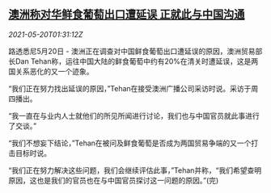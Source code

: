 <!--1621476063000-->
[澳洲称对华鲜食葡萄出口遭延误 正就此与中国沟通](https://cn.reuters.com/article/au-china-fresh-grape-0520-idCNKCS2D103B)
------

<div><i>2021-05-20T01:31:12Z</i></div><p>路透悉尼5月20日 - 澳洲正在调查对中国鲜食葡萄出口遭延误的原因，澳洲贸易部长Dan Tehan称，运往中国大陆的鲜食葡萄中约有20%在清关时遭延误，这是两国关系恶化的又一个迹象。</p><p>“我们正在努力找出延误的原因，”Tehan在接受澳洲广播公司采访时说。采访于周四播出。</p><p>“我一直在与业内人士就他们的所见所闻进行讨论，我们也与中国官员就此事进行了交谈。”</p><p>“我们不想妄下结论，”Tehan在被问及鲜食葡萄是否成为两国贸易争端的又一个打击目标时说。</p><p>“我们正在努力解决这些问题，我们会继续评估此事，”Tehan并称，“我们希望查明原因，这也是我们的官员也在与中国官员探讨这一问题的原因。”(完)</p>
